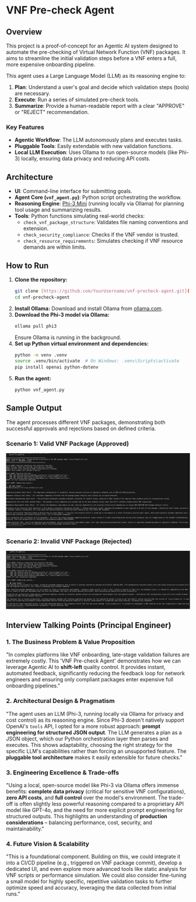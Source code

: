 # VNF Pre-check Agent

## Overview

This project is a proof-of-concept for an Agentic AI system designed to automate the pre-checking of Virtual Network Function (VNF) packages. It aims to streamline the initial validation steps before a VNF enters a full, more expensive onboarding pipeline.

This agent uses a Large Language Model (LLM) as its reasoning engine to:
1.  **Plan**: Understand a user's goal and decide which validation steps (tools) are necessary.
2.  **Execute**: Run a series of simulated pre-check tools.
3.  **Summarize**: Provide a human-readable report with a clear "APPROVE" or "REJECT" recommendation.

### Key Features
- **Agentic Workflow**: The LLM autonomously plans and executes tasks.
- **Pluggable Tools**: Easily extendable with new validation functions.
- **Local LLM Execution**: Uses Ollama to run open-source models (like Phi-3) locally, ensuring data privacy and reducing API costs.

## Architecture

-   **UI**: Command-line interface for submitting goals.
-   **Agent Core (`vnf_agent.py`)**: Python script orchestrating the workflow.
-   **Reasoning Engine**: [Phi-3 Mini](https://ollama.com/library/phi3) (running locally via Ollama) for planning tool usage and summarizing results.
-   **Tools**: Python functions simulating real-world checks:
    -   `check_vnf_package_structure`: Validates file naming conventions and extension.
    -   `check_security_compliance`: Checks if the VNF vendor is trusted.
    -   `check_resource_requirements`: Simulates checking if VNF resource demands are within limits.

## How to Run

1.  **Clone the repository:**
    ```bash
    git clone [https://github.com/YourUsername/vnf-precheck-agent.git](https://github.com/YourUsername/vnf-precheck-agent.git)
    cd vnf-precheck-agent
    ```
2.  **Install Ollama:**
    Download and install Ollama from [ollama.com](https://ollama.com).
3.  **Download the Phi-3 model via Ollama:**
    ```bash
    ollama pull phi3
    ```
    Ensure Ollama is running in the background.
4.  **Set up Python virtual environment and dependencies:**
    ```bash
    python -m venv .venv
    source .venv/bin/activate  # On Windows: .venv\Scripts\activate
    pip install openai python-dotenv
    ```
5.  **Run the agent:**
    ```bash
    python vnf_agent.py
    ```

## Sample Output

The agent processes different VNF packages, demonstrating both successful approvals and rejections based on defined criteria.

### Scenario 1: Valid VNF Package (Approved)
![Approved Scenario Screenshot](images/approved_scenario.png)

### Scenario 2: Invalid VNF Package (Rejected)
![Rejected Scenario Screenshot](images/rejected_scenario.png)

## Interview Talking Points (Principal Engineer)

### 1. The Business Problem & Value Proposition
"In complex platforms like VNF onboarding, late-stage validation failures are extremely costly. This 'VNF Pre-check Agent' demonstrates how we can leverage Agentic AI to **shift-left** quality control. It provides instant, automated feedback, significantly reducing the feedback loop for network engineers and ensuring only compliant packages enter expensive full onboarding pipelines."

### 2. Architectural Design & Pragmatism
"The agent uses an LLM (Phi-3, running locally via Ollama for privacy and cost control) as its reasoning engine. Since Phi-3 doesn't natively support OpenAI's `tools` API, I opted for a more robust approach: **prompt engineering for structured JSON output**. The LLM generates a plan as a JSON object, which our Python orchestration layer then parses and executes. This shows adaptability, choosing the right strategy for the specific LLM's capabilities rather than forcing an unsupported feature. The **pluggable tool architecture** makes it easily extensible for future checks."

### 3. Engineering Excellence & Trade-offs
"Using a local, open-source model like Phi-3 via Ollama offers immense benefits: **complete data privacy** (critical for sensitive VNF configurations), **zero API costs**, and **full control** over the model's environment. The trade-off is often slightly less powerful reasoning compared to a proprietary API model like GPT-4o, and the need for more explicit prompt engineering for structured outputs. This highlights an understanding of **production considerations** – balancing performance, cost, security, and maintainability."

### 4. Future Vision & Scalability
"This is a foundational component. Building on this, we could integrate it into a CI/CD pipeline (e.g., triggered on VNF package commit), develop a dedicated UI, and even explore more advanced tools like static analysis for VNF scripts or performance simulation. We could also consider fine-tuning a small model for highly specific, repetitive validation tasks to further optimize speed and accuracy, leveraging the data collected from initial runs."